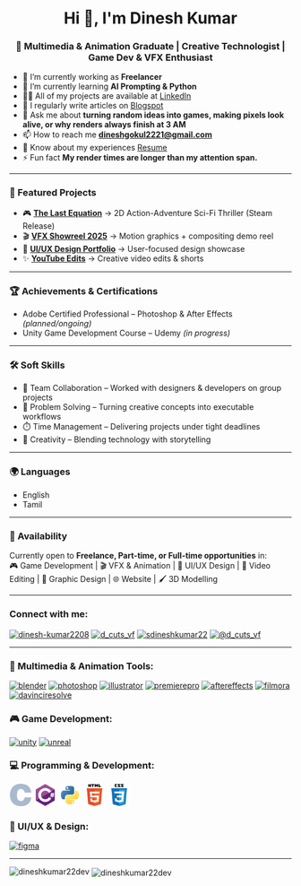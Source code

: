 <h1 align="center">Hi 👋, I'm Dinesh Kumar</h1>
<h3 align="center">🎨 Multimedia & Animation Graduate | Creative Technologist | Game Dev & VFX Enthusiast</h3>

- 🔭 I’m currently working as **Freelancer**
- 🌱 I’m currently learning **AI Prompting & Python**
- 👨‍💻 All of my projects are available at [LinkedIn](https://www.linkedin.com/in/dinesh-kumar2208/)
- 📝 I regularly write articles on [Blogspot](https://dineshkumardev.blogspot.com/)
- 💬 Ask me about **turning random ideas into games, making pixels look alive, or why renders always finish at 3 AM**
- 📫 How to reach me **dineshgokul2221@gmail.com**
- 📄 Know about my experiences [Resume](https://drive.google.com/drive/folders/1rXYsRRnRzzv0zvQybWuypwtHWXssDgAW?usp=sharing)
- ⚡ Fun fact **My render times are longer than my attention span.**

---

<h3 align="left">📌 Featured Projects</h3>

- 🎮 [**The Last Equation**](https://store.steampowered.com/) → 2D Action-Adventure Sci-Fi Thriller (Steam Release)  
- 🎬 [**VFX Showreel 2025**](https://youtu.be/) → Motion graphics + compositing demo reel  
- 🎨 [**UI/UX Design Portfolio**](https://www.behance.net/sdineshkumar22) → User-focused design showcase  
- ✨ [**YouTube Edits**](https://www.youtube.com/@d_cuts_vf) → Creative video edits & shorts  

---

<h3 align="left">🏆 Achievements & Certifications</h3>

- Adobe Certified Professional – Photoshop & After Effects *(planned/ongoing)*  
- Unity Game Development Course – Udemy *(in progress)*

---

<h3 align="left">🛠️ Soft Skills</h3>

- 🤝 Team Collaboration – Worked with designers & developers on group projects  
- 🧩 Problem Solving – Turning creative concepts into executable workflows  
- ⏱️ Time Management – Delivering projects under tight deadlines  
- 🎯 Creativity – Blending technology with storytelling  

---

<h3 align="left">🌍 Languages</h3>

- English  
- Tamil   

---

<h3 align="left">📅 Availability</h3>

Currently open to **Freelance, Part-time, or Full-time opportunities** in:  
🎮 Game Development | 🎬 VFX & Animation | 🎨 UI/UX Design | 🎥 Video Editing | 🎨 Graphic Design | 🌐 Website | 🖌️ 3D Modelling

---

<h3 align="left">Connect with me:</h3>
<p align="left">
<a href="https://linkedin.com/in/dinesh-kumar2208" target="blank"><img align="center" src="https://raw.githubusercontent.com/rahuldkjain/github-profile-readme-generator/master/src/images/icons/Social/linked-in-alt.svg" alt="dinesh-kumar2208" height="30" width="40" /></a>
<a href="https://instagram.com/d_cuts_vf" target="blank"><img align="center" src="https://raw.githubusercontent.com/rahuldkjain/github-profile-readme-generator/master/src/images/icons/Social/instagram.svg" alt="d_cuts_vf" height="30" width="40" /></a>
<a href="https://www.behance.net/sdineshkumar22" target="blank"><img align="center" src="https://raw.githubusercontent.com/rahuldkjain/github-profile-readme-generator/master/src/images/icons/Social/behance.svg" alt="sdineshkumar22" height="30" width="40" /></a>
<a href="https://www.youtube.com/@d_cuts_vf" target="blank"><img align="center" src="https://raw.githubusercontent.com/rahuldkjain/github-profile-readme-generator/master/src/images/icons/Social/youtube.svg" alt="@d_cuts_vf" height="30" width="40" /></a>
</p>

---

<h3 align="left">🎨 Multimedia & Animation Tools:</h3>
<p align="left">
  <a href="https://www.blender.org/" target="_blank"><img src="https://download.blender.org/branding/community/blender_community_badge_white.svg" alt="blender" width="40" height="40"/></a>
  <a href="https://www.photoshop.com/en" target="_blank"><img src="https://cdn.worldvectorlogo.com/logos/adobe-photoshop-2.svg" alt="photoshop" width="40" height="40"/></a>
  <a href="https://www.adobe.com/in/products/illustrator.html" target="_blank"><img src="https://www.vectorlogo.zone/logos/adobe_illustrator/adobe_illustrator-icon.svg" alt="illustrator" width="40" height="40"/></a>
  <a href="https://www.adobe.com/in/products/premiere.html" target="_blank"><img src="https://cdn.worldvectorlogo.com/logos/adobe-premiere-pro-cc-1.svg" alt="premierepro" width="40" height="40"/></a>
  <a href="https://www.adobe.com/in/products/aftereffects.html" target="_blank"><img src="https://cdn.worldvectorlogo.com/logos/after-effects-1.svg" alt="aftereffects" width="40" height="40"/></a>
  <a href="https://filmora.wondershare.com/" target="_blank"><img src="https://cdn.worldvectorlogo.com/logos/filmora-2.svg" alt="filmora" width="40" height="40"/></a>
  <a href="https://www.blackmagicdesign.com/products/davinciresolve" target="_blank"><img src="https://cdn.worldvectorlogo.com/logos/davinci-resolve-12.svg" alt="davinciresolve" width="40" height="40"/></a>
</p>

<h3 align="left">🎮 Game Development:</h3>
<p align="left">
  <a href="https://unity.com/" target="_blank"><img src="https://www.vectorlogo.zone/logos/unity3d/unity3d-icon.svg" alt="unity" width="40" height="40"/></a>
  <a href="https://unrealengine.com/" target="_blank"><img src="https://raw.githubusercontent.com/kenangundogan/fontisto/036b7eca71aab1bef8e6a0518f7329f13ed62f6b/icons/svg/brand/unreal-engine.svg" alt="unreal" width="40" height="40"/></a>
</p>

<h3 align="left">💻 Programming & Development:</h3>
<p align="left">
  <a href="https://www.cprogramming.com/" target="_blank"><img src="https://raw.githubusercontent.com/devicons/devicon/master/icons/c/c-original.svg" alt="c" width="40" height="40"/></a>
  <a href="https://www.w3schools.com/cs/" target="_blank"><img src="https://raw.githubusercontent.com/devicons/devicon/master/icons/csharp/csharp-original.svg" alt="csharp" width="40" height="40"/></a>
  <a href="https://www.python.org" target="_blank"><img src="https://raw.githubusercontent.com/devicons/devicon/master/icons/python/python-original.svg" alt="python" width="40" height="40"/></a>
  <a href="https://www.w3.org/html/" target="_blank"><img src="https://raw.githubusercontent.com/devicons/devicon/master/icons/html5/html5-original-wordmark.svg" alt="html5" width="40" height="40"/></a>
  <a href="https://www.w3schools.com/css/" target="_blank"><img src="https://raw.githubusercontent.com/devicons/devicon/master/icons/css3/css3-original-wordmark.svg" alt="css3" width="40" height="40"/></a>
</p>

<h3 align="left">🎨 UI/UX & Design:</h3>
<p align="left">
  <a href="https://www.figma.com/" target="_blank"><img src="https://www.vectorlogo.zone/logos/figma/figma-icon.svg" alt="figma" width="40" height="40"/></a>
</p>

---

<p><img align="left" src="https://github-readme-stats.vercel.app/api/top-langs?username=dineshkumar22dev&show_icons=true&locale=en&layout=compact" alt="dineshkumar22dev" /></p>

<p>&nbsp;<img align="center" src="https://github-readme-stats.vercel.app/api?username=dineshkumar22dev&show_icons=true&locale=en" alt="dineshkumar22dev" /></p>
